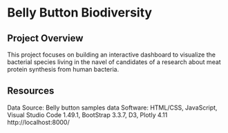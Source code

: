 # Belly Button Biodiversity
## Project Overview
This project focuses on building an interactive dashboard to visualize the bacterial species living in the navel of candidates of a research about meat protein synthesis from human bacteria.

## Resources
Data Source: Belly button samples data
Software: HTML/CSS, JavaScript, Visual Studio Code 1.49.1, BootStrap 3.3.7, D3, Plotly 4.11
http://localhost:8000/
